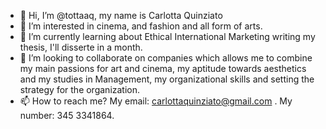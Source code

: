 - 👋 Hi, I’m @tottaaq, my name is Carlotta Quinziato
- 👀 I’m interested in cinema, and fashion and all form of arts. 
- 🌱 I’m currently learning about Ethical International Marketing writing my thesis, I'll disserte in a month. 
- 💞️ I’m looking to collaborate on companies which allows me to combine my main passions for art and cinema, my aptitude towards aesthetics and my studies in Management, my organizational skills and setting the strategy for the organization.
- 📫 How to reach me? My email: carlottaquinziato@gmail.com . My number: 345 3341864.

<!---
tottaaq/tottaaq is a ✨ special ✨ repository because its `README.md` (this file) appears on your GitHub profile.
You can click the Preview link to take a look at your changes.
--->
